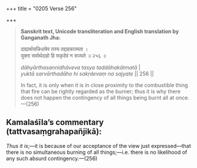 +++
title = "0205 Verse 256"

+++
> **Sanskrit text, Unicode transliteration and English translation by Ganganath Jha:** 
>
> दाह्यार्थसन्निधावेव तस्य तद्दाहकात्मता ।  
> युक्ता सर्वार्थदाहो हि सकृदेवं न सज्यते ॥ २५६ ॥ 
>
> *dāhyārthasannidhāveva tasya taddāhakātmatā* \|  
> *yuktā sarvārthadāho hi sakṛdevaṃ na sajyate* \|\| 256 \|\| 
>
> In fact, it is only when it is in close proximity to the combustible thing that fire can be rightly regarded as the burner; thus it is why there does not happen the contingency of all things being burnt all at once.—(256)



## Kamalaśīla’s commentary (tattvasaṃgrahapañjikā):

*Thus it is*;—it is because of our acceptance of the view just expressed—that there is no simultaneous burning of all things;—i.e. there is no likelihood of any such absurd contingency.—(256)


